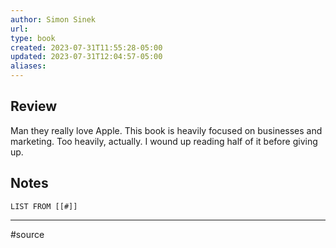 ```yaml
---
author: Simon Sinek
url: 
type: book
created: 2023-07-31T11:55:28-05:00
updated: 2023-07-31T12:04:57-05:00
aliases:
---
```

## Review
Man they really love Apple. This book is heavily focused on businesses and marketing. Too heavily, actually. I wound up reading half of it before giving up.

## Notes
```dataview
LIST FROM [[#]]
```

---
#source 